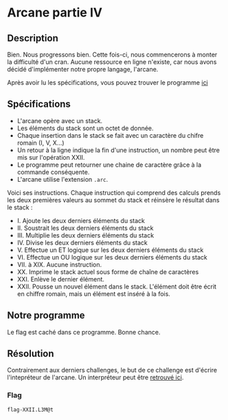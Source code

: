 # Arcane partie IV

## Description

Bien. Nous progressons bien. Cette fois-ci, nous commencerons à monter la difficulté d'un cran. Aucune ressource en ligne n'existe, car nous avons décidé d'implémenter notre propre langage, l'arcane.

Après avoir lu les spécifications, vous pouvez trouver le programme [ici](./program.arc)

## Spécifications

- L'arcane opère avec un stack.
- Les éléments du stack sont un octet de donnée.
- Chaque insertion dans le stack se fait avec un caractère du chifre romain (I, V, X...)
- Un retour à la ligne indique la fin d'une instruction, un nombre peut être mis sur l'opération XXII.
- Le programme peut retourner une chaine de caractère grâce à la commande conséquente.
- L'arcane utilise l'extension `.arc`.

Voici ses instructions. Chaque instruction qui comprend des calculs prends les deux premières valeurs au sommet du stack et réinsère le résultat dans le stack :

- I. Ajoute les deux derniers éléments du stack
- II. Soustrait les deux derniers éléments du stack
- III. Multiplie les deux derniers éléments du stack
- IV. Divise les deux derniers éléments du stack
- V. Effectue un ET logique sur les deux derniers éléments du stack
- VI. Effectue un OU logique sur les deux derniers éléments du stack
- VII. à XIX. Aucune instruction.
- XX. Imprime le stack actuel sous forme de chaîne de caractères
- XXI. Enlève le dernier élément.
- XXII. Pousse un nouvel élément dans le stack. L'élément doit être écrit en chiffre romain, mais un élément est inséré à la fois.

## Notre programme

Le flag est caché dans ce programme. Bonne chance.

## Résolution

Contrairement aux derniers challenges, le but de ce challenge est d'écrire l'intepréteur de l'arcane. Un interpréteur peut être [retrouvé ici](./arcana.js).

### Flag

`flag-XXII.L3M@t`
